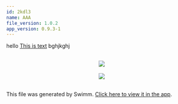 ```yaml
---
id: 2kdl3
name: AAA
file_version: 1.0.2
app_version: 0.9.3-1
---
```


hello [This is text](this-is-text.ltl9l.sw.md) bghjkghj

<br/>

<div align="center"><img src="https://firebasestorage.googleapis.com/v0/b/swimm-dev-content/o/repositories%2Fls4DA2fLasmQuEbT4ipw%2Fd486ab0e-9422-4461-963a-a3d48862194b.png?alt=media&token=189fe7de-8a32-48d0-9f8f-8260cfe89a2c" style="width:'50%'"/></div>

<br/>

<div align="center"><img src="https://firebasestorage.googleapis.com/v0/b/swimm-dev-content/o/function%20()%20%7B%20%5Bnative%20code%5D%20%7D%2F6f955231-a700-41c8-bfc5-e72b752b1e1a.png?alt=media&token=785e739b-8596-4949-b838-e8269c62d958" style="width:'50%'"/></div>

<br/>

This file was generated by Swimm. [Click here to view it in the app](https://swimm-web-app.web.app/repos/ls4DA2fLasmQuEbT4ipw/docs/2kdl3).